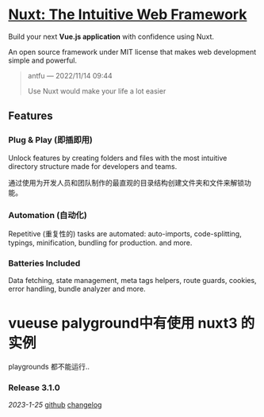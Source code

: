 # [Nuxt: The Intuitive Web Framework](https://nuxt.com/)

Build your next **Vue.js application** with confidence using Nuxt. 

An open source framework under MIT license that makes web development simple and powerful.

> antfu *—* 2022/11/14 09:44
>
> Use Nuxt would make your life a lot easier

## Features

### Plug & Play  (即插即用)

Unlock features by creating folders and files with the most intuitive directory structure made for developers and teams.

通过使用为开发人员和团队制作的最直观的目录结构创建文件夹和文件来解锁功能。

### Automation (自动化)

Repetitive (重复性的) tasks are automated: auto-imports, code-splitting, typings, minification, bundling for production. and more.

### Batteries Included

Data fetching, state management, meta tags helpers, route guards, cookies, error handling, bundle analyzer and more.



# vueuse palyground中有使用 nuxt3 的实例

playgrounds 都不能运行..



### Release 3.1.0

*2023-1-25* [github](https://github.com/nuxt/nuxt) [changelog](https://github.com/nuxt/nuxt/releases/v3.1.0)